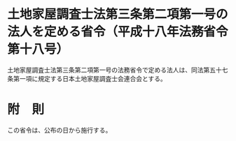 # 土地家屋調査士法第三条第二項第一号の法人を定める省令（平成十八年法務省令第十八号）
土地家屋調査士法第三条第二項第一号の法務省令で定める法人は、同法第五十七条第一項に規定する日本土地家屋調査士会連合会とする。
# 附　則
この省令は、公布の日から施行する。
